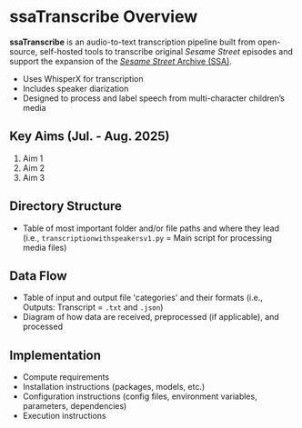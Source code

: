 # ssaTranscribe Overview

**ssaTranscribe** is an audio-to-text transcription pipeline built from open-source, self-hosted tools to transcribe original _Sesame Street_ episodes and support the expansion of the [_Sesame Street_ Archive (SSA)](https://www.sesamestreetarchive.io/).
- Uses WhisperX for transcription
- Includes speaker diarization
- Designed to process and label speech from multi-character children’s media

## Key Aims (Jul. - Aug. 2025)

1. Aim 1
2. Aim 2
3. Aim 3

## Directory Structure

- Table of most important folder and/or file paths and where they lead (i.e., `transcriptionwithspeakersv1.py` = Main script for processing media files)

## Data Flow

- Table of input and output file 'categories' and their formats (i.e., Outputs: Transcript = `.txt` and `.json`)
- Diagram of how data are received, preprocessed (if applicable), and processed

## Implementation

- Compute requirements
- Installation instructions (packages, models, etc.)
- Configuration instructions (config files, environment variables, parameters, dependencies)
- Execution instructions
